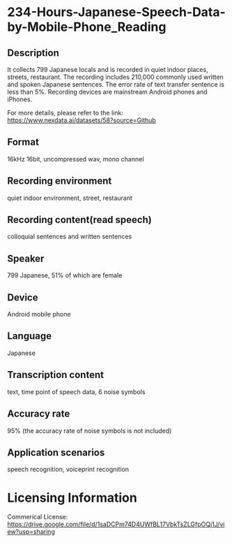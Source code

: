 # 234-Hours-Japanese-Speech-Data-by-Mobile-Phone_Reading


## Description
It collects 799 Japanese locals and is recorded in quiet indoor places, streets, restaurant. The recording includes 210,000 commonly used written and spoken Japanese sentences. The error rate of text transfer sentence is less than 5%. Recording devices are mainstream Android phones and iPhones.

For more details, please refer to the link: https://www.nexdata.ai/datasets/58?source=Github


## Format
16kHz 16bit, uncompressed wav, mono channel

## Recording environment
quiet indoor environment, street, restaurant

## Recording content(read speech)
colloquial sentences and written sentences

## Speaker
799 Japanese, 51% of which are female

## Device
Android mobile phone

## Language
Japanese

## Transcription content
text, time point of speech data, 6 noise symbols

## Accuracy rate
95% (the accuracy rate of noise symbols is not included)

## Application scenarios
speech recognition, voiceprint recognition

# Licensing Information
Commerical License: https://drive.google.com/file/d/1saDCPm74D4UWfBL17VbkTsZLGfpOQj1J/view?usp=sharing
